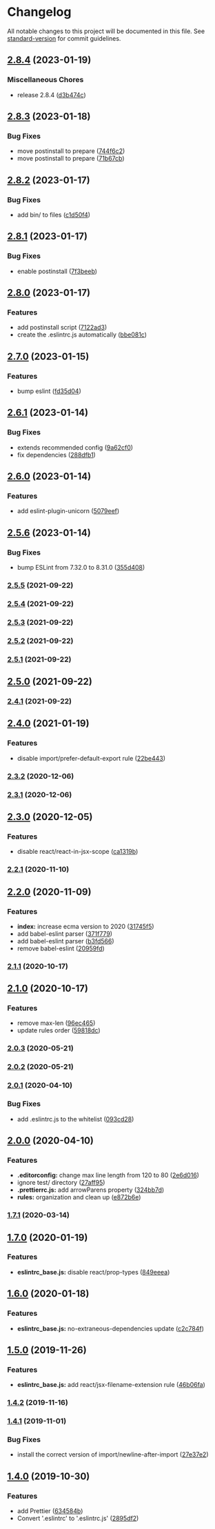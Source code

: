 # Changelog

All notable changes to this project will be documented in this file. See [standard-version](https://github.com/conventional-changelog/standard-version) for commit guidelines.

## [2.8.4](https://github.com/SandroMiguel/eslint-config-cecilia/compare/v2.8.3...v2.8.4) (2023-01-19)


### Miscellaneous Chores

* release 2.8.4 ([d3b474c](https://github.com/SandroMiguel/eslint-config-cecilia/commit/d3b474c68cf536d44271d95fb348b38e73d97d22))

## [2.8.3](https://github.com/SandroMiguel/eslint-config-cecilia/compare/v2.8.2...v2.8.3) (2023-01-18)


### Bug Fixes

* move postinstall to prepare ([744f6c2](https://github.com/SandroMiguel/eslint-config-cecilia/commit/744f6c2a579b84a9aa68a685e5b956092dfd4553))
* move postinstall to prepare ([71b67cb](https://github.com/SandroMiguel/eslint-config-cecilia/commit/71b67cb4cba2019bbc78e00560c655f8a99bf676))

## [2.8.2](https://github.com/SandroMiguel/eslint-config-cecilia/compare/v2.8.1...v2.8.2) (2023-01-17)


### Bug Fixes

* add bin/ to files ([c1d50f4](https://github.com/SandroMiguel/eslint-config-cecilia/commit/c1d50f4507d0f041f5bed2bc0dfd9327fa1e2ca1))

## [2.8.1](https://github.com/SandroMiguel/eslint-config-cecilia/compare/v2.8.0...v2.8.1) (2023-01-17)


### Bug Fixes

* enable postinstall ([7f3beeb](https://github.com/SandroMiguel/eslint-config-cecilia/commit/7f3beeb9c8d69ed480b57b2a99b95a94a5d9bb71))

## [2.8.0](https://github.com/SandroMiguel/eslint-config-cecilia/compare/v2.7.0...v2.8.0) (2023-01-17)


### Features

* add postinstall script ([7122ad3](https://github.com/SandroMiguel/eslint-config-cecilia/commit/7122ad38a417c58ab8a7cdbe9a2256bb8b84130e))
* create the .eslintrc.js automatically ([bbe081c](https://github.com/SandroMiguel/eslint-config-cecilia/commit/bbe081c3f6e133594b1e1b73c685de9894483d7b))

## [2.7.0](https://github.com/SandroMiguel/eslint-config-cecilia/compare/v2.6.1...v2.7.0) (2023-01-15)


### Features

* bump eslint ([fd35d04](https://github.com/SandroMiguel/eslint-config-cecilia/commit/fd35d042163782bba5d57a9d1b32a126c9569bea))

## [2.6.1](https://github.com/SandroMiguel/eslint-config-cecilia/compare/v2.6.0...v2.6.1) (2023-01-14)


### Bug Fixes

* extends recommended config ([9a62cf0](https://github.com/SandroMiguel/eslint-config-cecilia/commit/9a62cf03cc07933106d96cb92d7cc796546c924f))
* fix dependencies ([288dfb1](https://github.com/SandroMiguel/eslint-config-cecilia/commit/288dfb11adc115dc772b8bd91f9b923865f695b4))

## [2.6.0](https://github.com/SandroMiguel/eslint-config-cecilia/compare/v2.5.6...v2.6.0) (2023-01-14)


### Features

* add eslint-plugin-unicorn ([5079eef](https://github.com/SandroMiguel/eslint-config-cecilia/commit/5079eef6b48723e0cbb1863ce820311d76947185))

## [2.5.6](https://github.com/SandroMiguel/eslint-config-cecilia/compare/v2.5.5...v2.5.6) (2023-01-14)


### Bug Fixes

* bump ESLint from 7.32.0 to 8.31.0 ([355d408](https://github.com/SandroMiguel/eslint-config-cecilia/commit/355d408c8c433a638d24f12d1dcf3c4c4f6224bf))

### [2.5.5](https://github.com/SandroMiguel/eslint-config-cecilia/compare/v2.5.4...v2.5.5) (2021-09-22)

### [2.5.4](https://github.com/SandroMiguel/eslint-config-cecilia/compare/v2.5.3...v2.5.4) (2021-09-22)

### [2.5.3](https://github.com/SandroMiguel/eslint-config-cecilia/compare/v2.5.2...v2.5.3) (2021-09-22)

### [2.5.2](https://github.com/SandroMiguel/eslint-config-cecilia/compare/v2.5.1...v2.5.2) (2021-09-22)

### [2.5.1](https://github.com/SandroMiguel/eslint-config-cecilia/compare/v2.4.0...v2.5.1) (2021-09-22)

## [2.5.0](https://github.com/SandroMiguel/eslint-config-cecilia/compare/v2.4.0...v2.5.0) (2021-09-22)

### [2.4.1](https://github.com/SandroMiguel/eslint-config-cecilia/compare/v2.4.0...v2.4.1) (2021-09-22)

## [2.4.0](https://github.com/SandroMiguel/eslint-config-cecilia/compare/v2.3.2...v2.4.0) (2021-01-19)


### Features

* disable import/prefer-default-export rule ([22be443](https://github.com/SandroMiguel/eslint-config-cecilia/commit/22be443d594ba7766a7fdb49ea1721c3b286240b))

### [2.3.2](https://github.com/SandroMiguel/eslint-config-cecilia/compare/v2.3.0...v2.3.2) (2020-12-06)

### [2.3.1](https://github.com/SandroMiguel/eslint-config-cecilia/compare/v2.3.0...v2.3.1) (2020-12-06)

## [2.3.0](https://github.com/SandroMiguel/eslint-config-cecilia/compare/v2.2.1...v2.3.0) (2020-12-05)


### Features

* disable react/react-in-jsx-scope ([ca1319b](https://github.com/SandroMiguel/eslint-config-cecilia/commit/ca1319b3e41c10f4408a26dad3c487a677d71058))

### [2.2.1](https://github.com/SandroMiguel/eslint-config-cecilia/compare/v2.2.0...v2.2.1) (2020-11-10)

## [2.2.0](https://github.com/SandroMiguel/eslint-config-cecilia/compare/v2.1.1...v2.2.0) (2020-11-09)


### Features

* **index:** increase ecma version to 2020 ([31745f5](https://github.com/SandroMiguel/eslint-config-cecilia/commit/31745f57a9e3a83cd6b6ec96831b6f1cafeeb6a4))
* add babel-eslint parser ([371f779](https://github.com/SandroMiguel/eslint-config-cecilia/commit/371f779f3e6db06164468216528acdcab2a2ab62))
* add babel-eslint parser ([b3fd566](https://github.com/SandroMiguel/eslint-config-cecilia/commit/b3fd56662dbe9859d996a9023e7e2718cecc52a0))
* remove babel-eslint ([20959fd](https://github.com/SandroMiguel/eslint-config-cecilia/commit/20959fdc45aab6f4e9e7ec8cdd617ead47427704))

### [2.1.1](https://github.com/SandroMiguel/eslint-config-cecilia/compare/v2.1.0...v2.1.1) (2020-10-17)

## [2.1.0](https://github.com/SandroMiguel/eslint-config-cecilia/compare/v2.0.3...v2.1.0) (2020-10-17)


### Features

* remove max-len ([96ec465](https://github.com/SandroMiguel/eslint-config-cecilia/commit/96ec4656d28121e6b3fffc103cd1549bebc50f99))
* update rules order ([59818dc](https://github.com/SandroMiguel/eslint-config-cecilia/commit/59818dc4feb6b2f1e230e6e90ccf8eefad127efa))

### [2.0.3](https://github.com/SandroMiguel/eslint-config-cecilia/compare/v2.0.1...v2.0.3) (2020-05-21)

### [2.0.2](https://github.com/SandroMiguel/eslint-config-cecilia/compare/v2.0.1...v2.0.2) (2020-05-21)

### [2.0.1](https://github.com/SandroMiguel/eslint-config-cecilia/compare/v2.0.0...v2.0.1) (2020-04-10)


### Bug Fixes

* add .eslintrc.js to the whitelist ([093cd28](https://github.com/SandroMiguel/eslint-config-cecilia/commit/093cd28e2c932009ba9d3a91f38e60235d0ed2d9))

## [2.0.0](https://github.com/SandroMiguel/eslint-config-cecilia/compare/v1.7.1...v2.0.0) (2020-04-10)


### Features

* **.editorconfig:** change max line length from 120 to 80 ([2e6d016](https://github.com/SandroMiguel/eslint-config-cecilia/commit/2e6d016c2dbb287ab45eeb77e1b5eee26b57231b))
* ignore test/ directory ([27aff95](https://github.com/SandroMiguel/eslint-config-cecilia/commit/27aff9527c1eb8968998ee3d67e173428175fc6f))
* **.prettierrc.js:** add arrowParens property ([324bb7d](https://github.com/SandroMiguel/eslint-config-cecilia/commit/324bb7daf96d2037d4bc697c628c37c64bb84561))
* **rules:** organization and clean up ([e872b6e](https://github.com/SandroMiguel/eslint-config-cecilia/commit/e872b6ef110ed48a77762c64acf0ab67fe157264))

### [1.7.1](https://github.com/SandroMiguel/eslint-config-cecilia/compare/v1.7.0...v1.7.1) (2020-03-14)

## [1.7.0](https://github.com/SandroMiguel/eslint-config-cecilia/compare/v1.6.0...v1.7.0) (2020-01-19)


### Features

* **eslintrc_base.js:** disable react/prop-types ([849eeea](https://github.com/SandroMiguel/eslint-config-cecilia/commit/849eeeade5a4bc935fda1c36da78a5f4b4addf82))

## [1.6.0](https://github.com/SandroMiguel/eslint-config-cecilia/compare/v1.5.0...v1.6.0) (2020-01-18)


### Features

* **eslintrc_base.js:** no-extraneous-dependencies update ([c2c784f](https://github.com/SandroMiguel/eslint-config-cecilia/commit/c2c784f3340c742b8c49a92588c6172b7a3304b3))

## [1.5.0](https://github.com/SandroMiguel/eslint-config-cecilia/compare/v1.4.2...v1.5.0) (2019-11-26)


### Features

* **eslintrc_base.js:** add react/jsx-filename-extension rule ([46b06fa](https://github.com/SandroMiguel/eslint-config-cecilia/commit/46b06fa52112da4e283b1f894dee5bf650b00e6c))

### [1.4.2](https://github.com/SandroMiguel/eslint-config-cecilia/compare/v1.4.1...v1.4.2) (2019-11-16)

### [1.4.1](https://github.com/SandroMiguel/eslint-config-cecilia/compare/v1.4.0...v1.4.1) (2019-11-01)


### Bug Fixes

* install the correct version of import/newline-after-import ([27e37e2](https://github.com/SandroMiguel/eslint-config-cecilia/commit/27e37e2d822abb7b5602c44ff400b74cd1489a55))

## [1.4.0](https://github.com/SandroMiguel/eslint-config-cecilia/compare/v1.1.0...v1.4.0) (2019-10-30)


### Features

* add Prettier ([634584b](https://github.com/SandroMiguel/eslint-config-cecilia/commit/634584bac851b183f1f52a93737e300fcb3f947d))
* Convert '.eslintrc' to '.eslintrc.js' ([2895df2](https://github.com/SandroMiguel/eslint-config-cecilia/commit/2895df259f92e1106d687ed458738abb2494de30))
